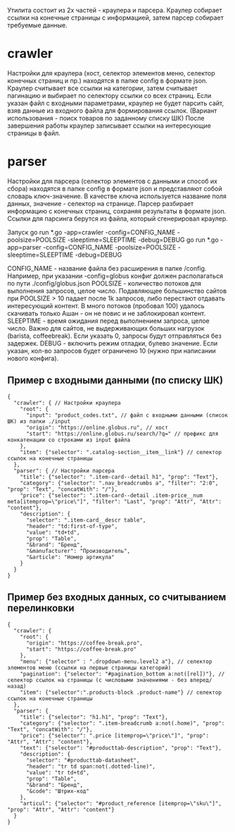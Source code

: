 Утилита состоит из 2х частей - краулера и парсера. 
Краулер собирает ссылки на конечные страницы с информацией, затем парсер собирает требуемые данные.

# crawler

Настройки для краулера (хост, селектор элементов меню, селектор конечных страниц и пр.) находятся в папке config в формате json. 
Краулер считывает все ссылки на категории, затем считывает пагинацию и выбирает по селектору ссылки со всех страниц.
Если указан файл с входными параметрами, краулер не будет парсить сайт, взяв данные из входного файла для формирования ссылок. (Вариант 
использования - поиск товаров по заданному списку ШК)
После завершения работы краулер записывает ссылки на интересующие страницы в файл.

# parser

Настройки для парсера (селектор элементов с данными и способ их сбора) находятся в папке config в формате json и представляют собой словарь ключ-значение. В качестве ключа используется название поля данных, значение - селектор на странице.
Парсер разбирает информацию с конечных страниц, сохраняя результаты в формате json. Ссылки для парсинга берутся из файла, который
сгенерировал краулер.

Запуск
go run *.go -app=crawler -config=CONFIG_NAME -poolsize=POOLSIZE -sleeptime=SLEEPTIME -debug=DEBUG
go run *.go -app=parser -config=CONFIG_NAME -poolsize=POOLSIZE -sleeptime=SLEEPTIME -debug=DEBUG

CONFIG_NAME - название файла без расширения в папке /config. Например, при указании -config=globus конфиг должен располагаться по
пути ./config/globus.json
POOLSIZE - количество потоков для выполнения запросов, целое число. Подавляющее большинство сайтов при POOLSIZE > 10 падает после 1k запросов, либо перестают отдавать интересующий контент. В много потоков (пробовал 100) удалось скачивать только Ашан - он не повис и не заблокировал контент.
SLEEPTIME - время ожидания перед выполнением запроса, целое число. Важно для сайтов, не выдерживающих больших нагрузок (barista, coffeebreak). Если указать 0, запросы будут отправляться без задержек.
DEBUG - включить режим отладки, булево значение. Если указан, кол-во запросов будет ограничено 10 (нужно при написании нового конфига).

## Пример с входными данными (по списку ШК)
```
{
  "crawler": { // Настройки краулера
    "root": {
      "input": "product_codes.txt", // файл с входными данными (список ШК) из папки ./input
      "origin": "https://online.globus.ru", // хост
      "start": "https://online.globus.ru/search/?q=" // префикс для конкатенации со строками из input файла
    },
    "item": {"selector": ".catalog-section__item__link"} // селектор ссылок на конечные страницы
  },
  "parser": { // Настройки парсера
    "title": {"selector": ".item-card--detail h1", "prop": "Text"},
    "category": {"selector": ".nav_breadcrumbs a", "filter": "2:0", "prop": "Text", "concatWith": "/"},
    "price": {"selector": ".item-card--detail .item-price__num meta[itemprop=\"price\"]", "filter": "Last", "prop": "Attr", "Attr": "content"},
    "description": {
      "selector": ".item-card__descr table",
      "header": "td:first-of-type",
      "value": "td+td", 
      "prop": "Table",
      "&brand": "Бренд",
      "&manufacturer": "Производитель",
      "&article": "Номер артикула"
    }
  }
}
```

## Пример без входных данных, со считыванием перелинковки
```
{
  "crawler": {
    "root": {
      "origin": "https://coffee-break.pro",
      "start": "https://coffee-break.pro"
    },
    "menu": {"selector" : ".dropdown-menu.level2 a"}, // селектор элементов меню (ссылки на первые страницы категорий)
    "pagination": {"selector": "#pagination_bottom a:not([rel])"}, // селектор ссылок на страницы (с числовыми значениями - без вперед/назад)
    "item": {"selector":".products-block .product-name"} // селектор ссылок на конечные страницы
  },
  "parser": {
    "title": {"selector": "h1.h1", "prop": "Text"},
    "category": {"selector": ".item-breadcrumb a:not(.home)", "prop": "Text", "concatWith": "/"},
    "price": {"selector": ".price [itemprop=\"price\"]", "prop": "Attr", "Attr": "content"},
    "text": {"selector": "#producttab-description", "prop": "Text"},
    "description": {
      "selector": "#producttab-datasheet",
      "header": "tr td span:not(.dotted-line)",
      "value": "tr td+td", 
      "prop": "Table",
      "&brand": "Бренд",
      "&code": "Штрих-код"
    },
    "articul": {"selector": "#product_reference [itemprop=\"sku\"]", "prop": "Attr", "Attr": "content"}
  }
}
```

